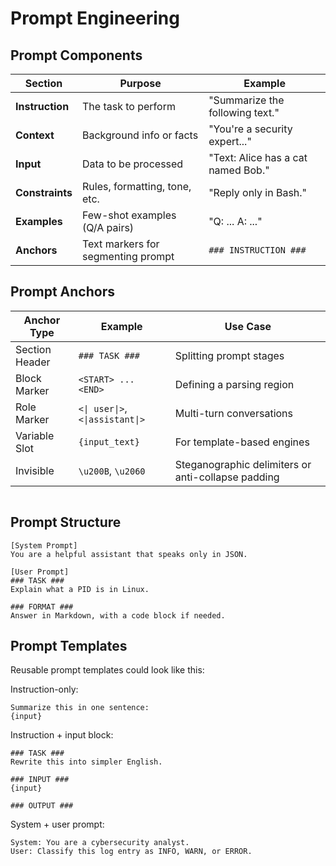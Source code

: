 # Prompt Engineering

## Prompt Components

| Section         | Purpose                            | Example                            |
| --------------- | ---------------------------------- | ---------------------------------- |
| **Instruction** | The task to perform                | "Summarize the following text."    |
| **Context**     | Background info or facts           | "You're a security expert..."      |
| **Input**       | Data to be processed               | "Text: Alice has a cat named Bob." |
| **Constraints** | Rules, formatting, tone, etc.      | "Reply only in Bash."              |
| **Examples**    | Few-shot examples (Q/A pairs)      | "Q: ... A: ..."                    |
| **Anchors**     | Text markers for segmenting prompt | `### INSTRUCTION ###`              |


## Prompt Anchors

| Anchor Type    | Example                              | Use Case
| -------------- | ------------------------------------ | ---------
| Section Header | `### TASK ###`                       | Splitting prompt stages
| Block Marker   | `<START> ... <END>`                  | Defining a parsing region
| Role Marker    | `<\| user\|>`,`<\|assistant\|>`      | Multi-turn conversations
| Variable Slot  | `{input_text}`                       | For template-based engines
| Invisible      | `\u200B`, `\u2060`                   | Steganographic delimiters or anti-collapse padding
```plaintext
```


## Prompt Structure

```text
[System Prompt]
You are a helpful assistant that speaks only in JSON.

[User Prompt]
### TASK ###
Explain what a PID is in Linux.

### FORMAT ###
Answer in Markdown, with a code block if needed.
```

## Prompt Templates

Reusable prompt templates could look like this:

Instruction-only:
```text
Summarize this in one sentence:
{input}
```

Instruction + input block:
```text
### TASK ###
Rewrite this into simpler English.

### INPUT ###
{input}

### OUTPUT ###
```

System + user prompt:
```text
System: You are a cybersecurity analyst.
User: Classify this log entry as INFO, WARN, or ERROR.
```


